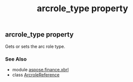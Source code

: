 ﻿---
title: arcrole_type property
second_title: Aspose.Finance for Python via .NET API References
description: 
type: docs
weight: 50
url: /python-net/aspose.finance.xbrl/arcrolereference/arcrole_type/
is_root: false
---

## arcrole_type property


Gets or sets the arc role type.

### See Also
* module [aspose.finance.xbrl](../../)
* class [ArcroleReference](/finance/python-net/aspose.finance.xbrl/arcrolereference)
